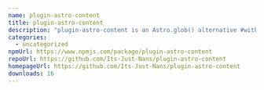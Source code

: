 ```yaml
---
name: plugin-astro-content
title: plugin-astro-content
description: "plugin-astro-content is an Astro.glob() alternative #withastro"
categories:
  - uncategorized
npmUrl: https://www.npmjs.com/package/plugin-astro-content
repoUrl: https://github.com/Its-Just-Nans/plugin-astro-content
homepageUrl: https://github.com/Its-Just-Nans/plugin-astro-content
downloads: 16
---
```

